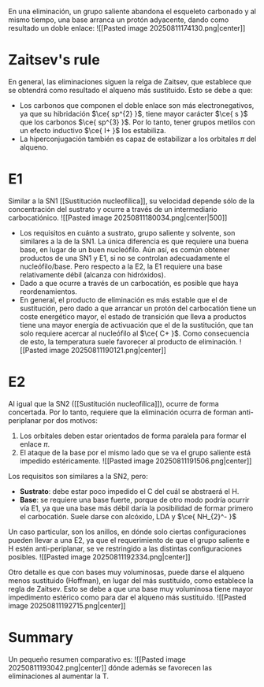 En una eliminación, un grupo saliente abandona el esqueleto carbonado y al mismo tiempo, una base arranca un protón adyacente, dando como resultado un doble enlace:
![[Pasted image 20250811174130.png|center]]

# Zaitsev's rule
En general, las eliminaciones siguen la relga de Zaitsev, que establece que se obtendrá como resultado el alqueno más sustituido. Esto se debe a que:
- Los carbonos que componen el doble enlace son más electronegativos, ya que su hibridación $\ce{ sp^{2} }$, tiene mayor carácter $\ce{ s }$ que los carbonos $\ce{ sp^{3} }$. Por lo tanto, tener grupos metilos con un efecto inductivo $\ce{ I+ }$ los estabiliza.
- La hiperconjugación también es capaz de estabilizar a los orbitales $\pi$ del alqueno.

# E1
Similar a la SN1 [[Sustitución nucleofílica]], su velocidad depende sólo de la concentración del sustrato y ocurre a través de un intermediario carbocatiónico. 
![[Pasted image 20250811180034.png|center|500]]

- Los requisitos en cuánto a sustrato, grupo saliente y solvente, son similares a la de la SN1. La única diferencia es que requiere una buena base, en lugar de un buen nucleófilo. Aún así, es común obtener productos de una SN1 y E1, si no se controlan adecuadamente el nucleófilo/base. Pero respecto a la E2, la E1 requiere una base relativamente débil (alcanza con hidróxidos).
- Dado a que ocurre a través de un carbocatión, es posible que haya reordenamientos.
- En general, el producto de eliminación es más estable que el de sustitución, pero dado a que arrancar un protón del carbocatión tiene un coste energético mayor, el estado de transición que lleva a productos tiene una mayor energía de activuación que el de la sustitución, que tan solo requiere acercar al nucleófilo al $\ce{ C+ }$. Como consecuencia de esto, la temperatura suele favorecer al producto de eliminación. 
![[Pasted image 20250811190121.png|center]]

# E2
Al igual que la SN2 ([[Sustitución nucleofílica]]), ocurre de forma concertada. Por lo tanto, requiere que la eliminación ocurra de forman anti-periplanar por dos motivos:
1) Los orbitales deben estar orientados de forma paralela para formar el enlace $\pi$.
2) El ataque de la base por el mismo lado que se va el grupo saliente está impedido estéricamente. 
![[Pasted image 20250811191506.png|center]]

Los requisitos son similares a la SN2, pero:
- **Sustrato**: debe estar poco impedido el C del cuál se abstraerá el H.
- **Base**: se requiere una base fuerte, porque de otro modo podría ocurrir vía E1, ya que una base más débil daría la posibilidad de formar primero el carbocatión. Suele darse con alcóxido, LDA y $\ce{ NH_{2}^- }$

Un caso particular, son los anillos, en dónde solo ciertas configuraciones pueden llevar a una E2, ya que el requerimiento de que el grupo saliente e H estén anti-periplanar, se ve restringido a las distintas configuraciones posibles. 
![[Pasted image 20250811192334.png|center]]

Otro detalle es que con bases muy voluminosas, puede darse el alqueno menos sustituido (Hoffman), en lugar del más sustituido, como establece la regla de Zaitsev. Esto se debe a que una base muy voluminosa tiene mayor impedimento estérico como para dar el alqueno más sustituido.
![[Pasted image 20250811192715.png|center]]

# Summary
Un pequeño resumen comparativo es:
![[Pasted image 20250811193042.png|center]]
dónde además se favorecen las eliminaciones al aumentar la T.